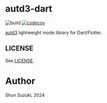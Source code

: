 # autd3-dart

![build](https://github.com/shinolab/autd3-dart/workflows/build/badge.svg)
[![codecov](https://codecov.io/gh/shinolab/autd3-dart/graph/badge.svg?precision=2)](https://codecov.io/gh/shinolab/autd3-dart)

[autd3](https://github.com/shinolab/autd3) lightweight mode library for Dart/Flutter.

## LICENSE

See [LICENSE](./LICENSE).

# Author

Shun Suzuki, 2024
